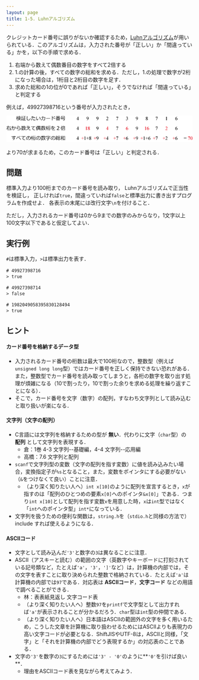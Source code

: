 ```yaml
---
layout: page
title: 1-5. Luhnアルゴリズム
---
```


クレジットカード番号に誤りがないか確認するため，[Luhnアルゴリズム](https://ja.wikipedia.org/wiki/Luhn%E3%82%A2%E3%83%AB%E3%82%B4%E3%83%AA%E3%82%BA%E3%83%A0)が用いられている．このアルゴリズムは，入力された番号が「正しい」か「間違っている」かを，以下の手順で求める．

1. 右端から数えて偶数番目の数字をすべて2倍する
2. 1.の計算の後，すべての数字の総和を求める．ただし，1.の処理で数字が2桁になった場合は，1桁目と2桁目の数字を足す．
3. 求めた総和の1の位が0であれば「正しい」，そうでなければ「間違っている」と判定する

例えば，49927398716という番号が入力されたとき，

![Luhnアルゴリズムの動作例](luhn.png)

より$70$が求まるため，このカード番号は「正しい」と判定される．

## 問題
標準入力より100桁までのカード番号を読み取り，
Luhnアルゴリズムで正当性を検証し，
正しければ`true`，間違っていれば`false`と標準出力に書き出すプログラムを作成せよ．
各表示の末尾には改行文字`\n`を付けること．

ただし，入力されるカード番号は$0$から$9$までの数字のみからなり，$1$文字以上$100$文字以下であると仮定してよい．

## 実行例
`#`は標準入力，`>`は標準出力を表す．

```
# 49927398716
> true
```

```
# 49927398714
> false
```

```
# 1982049058395830128494
> true
```

## ヒント

#### カード番号を格納するデータ型

- 入力されるカード番号の桁数は最大で100桁なので，整数型（例えば`unsigned long long`型）ではカード番号を正しく保持できない恐れがある．また，整数型でカード番号を読み取ってしまうと，各桁の数字を取り出す処理が煩雑になる（10で割ったり，10で割った余りを求める処理を繰り返すことになる）．
- そこで，カード番号を文字（数字）の配列，すなわち文字列として読み込むと取り扱いが楽になる．

#### 文字列（文字の配列）
- C言語には文字列を格納するための型が **無い**．代わりに文字（`char`型）の **配列** として文字列を表現する．
    - 倉：1巻 4-3 文字列--基礎編，4-4 文字列--応用編
    - 高橋：7.6 文字列と配列
- `scanf`で文字列型の変数（文字の配列を指す変数）に値を読み込みたい場合，変換指定子が`%s`となること，また，変数をポインタにする必要がない（`&`をつけなくて良い）ことに注意．
    - （より深く知りたい人へ）`int x[10]`のように配列を宣言するとき，`x`が指すのは「配列のひとつめの要素`x[0]`へのポインタ`&x[0]`」である．つまり`int x[10]`として配列を指す変数`x`を用意した時，`x`は`int`型ではなく「`int`へのポインタ型」`int*`になっている．
- 文字列を扱うための便利な関数は，`string.h`を（`stdio.h`と同様の方法で）include すれば使えるようになる．

#### ASCIIコード
- 文字として読み込んだ`'3'`と数字の`3`は異なることに注意．
- ASCII（アスキーと読む）の範囲の文字（英数字やキーボードに打刻されている記号類など，たとえば`'a'`，`'3'`，`']'`など）は，計算機の内部では，その文字を表すことに取り決められた整数で格納されている．たとえば`'a'`は計算機の内部では`97`である．対応表は **ASCIIコード**，**文字コード** などの用語で調べることができる．
    - 林：表表紙見返し 文字コード表
    - （より深く知りたい人へ）整数`97`を`printf`で文字型として出力すれば`'a'`が表示されることが分かるだろう．`char`型は`int`型の仲間である．
    - （より深く知りたい人へ）日本語はASCIIの範囲外の文字を多く用いるため，こうした文章を計算機に取り扱わせるためにはASCIIよりも表現力の高い文字コードが必要となる．ShiftJISやUTF-8は，ASCIIと同様，「文字」と「それを計算機の内部でどう表現するか」の対応表のことである．
- 文字の`'3'`を数字の`3`にするためには`'3' - '0'`のように**`'0'`を引けば良い**．
    - 理由をASCIIコード表を見ながら考えてみよう．

